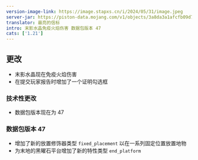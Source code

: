 ```yaml
---
version-image-link: https://image.stapxs.cn/i/2024/05/31/image.jpeg
server-jar: https://piston-data.mojang.com/v1/objects/3a8da3a1afcfb09d701fa17e405d09cd0c635748/server.jar
translator: 最亮的信标
intro: 末影水晶免疫火焰伤害 数据包版本 47
cats: ['1.21']
---
```

## 更改
* 末影水晶现在免疫火焰伤害
* 在提交玩家报告时增加了一个证明勾选框

### 技术性更改
* 数据包版本现在为 47

### 数据包版本 47
* 增加了新的放置修饰器类型 `fixed_placement` 以在一系列固定位置放置地物
* 为末地的黑曜石平台增加了新的特性类型 `end_platform`
